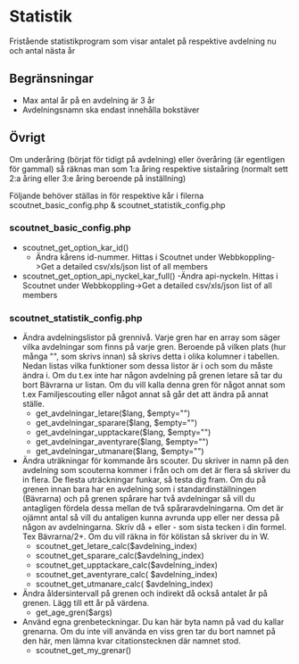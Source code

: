 # Statistik
Fristående statistikprogram som visar antalet på respektive avdelning nu och antal nästa år

## Begränsningar
- Max antal år på en avdelning är 3 år
- Avdelningsnamn ska endast innehålla bokstäver

## Övrigt
Om underåring (börjat för tidigt på avdelning) eller överåring (är egentligen för gammal) så räknas man som 1:a åring respektive sistaåring (normalt sett 2:a åring eller 3:e åring beroende på inställning)

Följande behöver ställas in för respektive kår i filerna scoutnet_basic_config.php & scoutnet_statistik_config.php
### scoutnet_basic_config.php
- scoutnet_get_option_kar_id()
  - Ändra kårens id-nummer. Hittas i Scoutnet under Webbkoppling->Get a detailed csv/xls/json list of all members
- scoutnet_get_option_api_nyckel_kar_full()
  -Ändra api-nyckeln. Hittas i Scoutnet under Webbkoppling->Get a detailed csv/xls/json list of all members
### scoutnet_statistik_config.php
- Ändra avdelningslistor på grennivå. Varje gren har en array som säger vilka avdelningar som finns på varje gren. Beroende på vilken plats (hur många "", som skrivs innan) så skrivs detta i olika kolumner i tabellen. Nedan listas vilka funktioner som dessa listor är i och som du måste ändra i. Om du t.ex inte har någon avdelning på grenen letare så tar du bort Bävrarna ur listan. Om du vill kalla denna gren för något annat som t.ex Familjescouting eller något annat så går det att ändra på annat ställe.
  - get_avdelningar_letare($lang, $empty="")
  - get_avdelningar_sparare($lang, $empty="")
  - get_avdelningar_upptackare($lang, $empty="")
  - get_avdelningar_aventyrare($lang, $empty="")
  - get_avdelningar_utmanare($lang, $empty="")
- Ändra uträkningar för kommande års scouter. Du skriver in namn på den avdelning som scouterna kommer i från och om det är flera så skriver du in flera. De flesta uträckningar funkar, så testa dig fram. Om du på grenen innan bara har en avdelning som i standardinställningen (Bävrarna) och på grenen spårare har två avdelningar så vill du antagligen fördela dessa mellan de två spåraravdelningarna. Om det är ojämnt antal så vill du antaligen kunna avrunda upp eller ner dessa på någon av avdelningarna. Skriv då + eller - som sista tecken i din formel. Tex Bävrarna/2+. Om du vill räkna in för kölistan så skriver du in W.
  - scoutnet_get_letare_calc($avdelning_index)
  - scoutnet_get_sparare_calc($avdelning_index)
  - scoutnet_get_upptackare_calc($avdelning_index)
  - scoutnet_get_aventyrare_calc( $avdelning_index)
  - scoutnet_get_utmanare_calc( $avdelning_index)
- Ändra åldersintervall på grenen och indirekt då också antalet år på grenen. Lägg till ett år på värdena.
  - get_age_gren($args)
- Använd egna grenbeteckningar. Du kan här byta namn på vad du kallar grenarna. Om du inte vill använda en viss gren tar du bort namnet på den här, men lämna kvar citationstecknen där namnet stod.
  - scoutnet_get_my_grenar()
